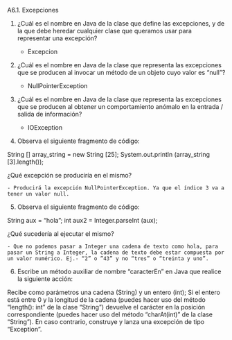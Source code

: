 A6.1. Excepciones


1. ¿Cuál es el nombre en Java de la clase que define las excepciones, y de la que debe heredar cualquier clase que queramos usar para representar una excepción?

    - Excepcion


2. ¿Cuál es el nombre en Java de la clase que representa las excepciones que se producen al invocar un método de un objeto cuyo valor es “null”?

    - NullPointerException



3. ¿Cuál es el nombre en Java de la clase que representa las excepciones que se producen al obtener un comportamiento anómalo en la entrada / salida de información?

    - IOException


4. Observa el siguiente fragmento de código:

String [] array_string = new String [25];
System.out.println (array_string [3].length());

¿Qué excepción se produciría en el mismo?

    - Producirá la excepción NullPointerException. Ya que el índice 3 va a tener un valor null.


5. Observa el siguiente fragmento de código:

String aux = “hola”;
int aux2 = Integer.parseInt (aux);

¿Qué sucedería al ejecutar el mismo?

    - Que no podemos pasar a Integer una cadena de texto como hola, para pasar un String a Integer, la cadena de texto debe estar compuesta por un valor numérico. Ej.- “2” o ”43” y no “tres” o “treinta y uno”.


6. Escribe un método auxiliar de nombre “caracterEn” en Java que realice la siguiente acción:

Recibe como parámetros una cadena (String) y un entero (int);
Si el entero está entre 0 y la longitud de la cadena (puedes hacer uso del método “length(): int” de la clase “String”) devuelve el carácter en la posición correspondiente (puedes hacer uso del método “charAt(int)” de la clase “String”).
En caso contrario, construye y lanza una excepción de tipo “Exception”. 